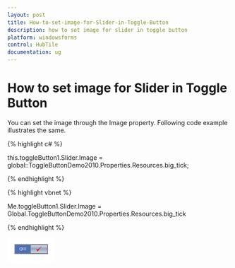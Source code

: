 ```yaml
---
layout: post
title: How-to-set-image-for-Slider-in-Toggle-Button
description: how to set image for slider in toggle button
platform: windowsforms
control: HubTile
documentation: ug
---
```


# How to set image for Slider in Toggle Button

You can set the image through the Image property. Following code example illustrates the same.

{% highlight c# %}



this.toggleButton1.Slider.Image = global::ToggleButtonDemo2010.Properties.Resources.big_tick;

{% endhighlight %}

{% highlight vbnet %}



Me.toggleButton1.Slider.Image = Global.ToggleButtonDemo2010.Properties.Resources.big_tick

{% endhighlight %}

![](How-to-set-image-for-Slider-in-Toggle-Button_images/How-to-set-image-for-Slider-in-Toggle-Button_img1.png)



